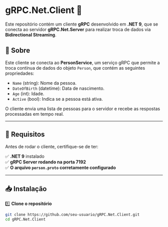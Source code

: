 ﻿# gRPC.Net.Client 🚀

Este repositório contém um cliente **gRPC** desenvolvido em **.NET 9**, que se conecta ao servidor **gRPC.Net.Server** para realizar troca de dados via **Bidirectional Streaming**.

## 📖 Sobre

Este cliente se conecta ao **PersonService**, um serviço gRPC que permite a troca contínua de dados do objeto `Person`, que contém as seguintes propriedades:

- `Name` (string): Nome da pessoa.
- `DateOfBirth` (datetime): Data de nascimento.
- `Age` (int): Idade.
- `Active` (bool): Indica se a pessoa está ativa.

O cliente envia uma lista de pessoas para o servidor e recebe as respostas processadas em tempo real.

---

## 📌 Requisitos

Antes de rodar o cliente, certifique-se de ter:

✅ **.NET 9** instalado  
✅ **gRPC Server rodando na porta 7192**  
✅ **O arquivo `person.proto` corretamente configurado**  

---

## 📥 Instalação

1️⃣ **Clone o repositório**
```sh
git clone https://github.com/seu-usuario/gRPC.Net.Client.git
cd gRPC.Net.Client